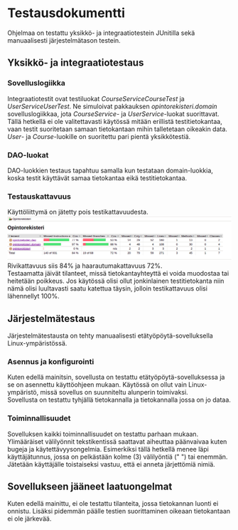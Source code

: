 # Testausdokumentti  

Ohjelmaa on testattu yksikkö- ja integraatiotestein JUnitilla sekä manuaalisesti järjestelmätason testein.  

## Yksikkö- ja integraatiotestaus  
 
### Sovelluslogiikka  
Integraatiotestit ovat testiluokat *CourseServiceCourseTest* ja *UserServiceUserTest*. Ne simuloivat pakkauksen *opintorekisteri.domain* sovelluslogiikkaa, jota *CourseService*- ja *UserService*-luokat suorittavat. Tällä hetkellä ei ole valitettavasti käytössä mitään erillistä  testitietokantaa, vaan testit suoritetaan samaan tietokantaan mihin talletetaan oikeakin data.  
*User*- ja *Course*-luokille on suoritettu pari pientä yksikkötestiä. 
### DAO-luokat
DAO-luokkien testaus tapahtuu samalla kun testataan domain-luokkia, koska testit käyttävät samaa tietokantaa eikä testitietokantaa.  
### Testauskattavuus  
Käyttöliittymä on jätetty pois testikattavuudesta.
![testikattavuus](kuvat/jacoco.png)  
Rivikattavuus siis 84% ja haarautumakattavuus 72%.  
Testaamatta jäivät tilanteet, missä tietokantayhteyttä ei voida muodostaa tai heitetään poikkeus. Jos käytössä olisi ollut jonkinlainen testitietokanta niin nämä olisi luultavasti saatu katettua täysin, jolloin testikattavuus olisi lähennellyt 100%.  
## Järjestelmätestaus
Järjestelmätestausta on tehty manuaalisesti etätyöpöytä-sovelluksella Linux-ympäristössä.  
### Asennus ja konfigurointi  
Kuten edellä mainitsin, sovellusta on testattu etätyöpöytä-sovelluksessa ja se on asennettu käyttöohjeen mukaan. Käytössä on ollut vain Linux-ympäristö, missä sovellus on suunniteltu alunperin toimivaksi.  
Sovellusta on testattu tyhjällä tietokannalla ja tietokannalla jossa on jo dataa.
### Toiminnallisuudet
Sovelluksen kaikki toiminnallisuudet on testattu parhaan mukaan. Ylimääräiset välilyönnit tekstikentissä saattavat aiheuttaa päänvaivaa kuten bugeja ja käytettävyysongelmia. Esimerkiksi tällä hetkellä menee läpi käyttäjätunnus, jossa on pelkästään kolme (3) välilyöntiä (" ")  tai enemmän. Jätetään käyttäjälle toistaiseksi vastuu, että ei anneta järjettömiä nimiä.
## Sovellukseen jääneet laatuongelmat  
Kuten edellä mainittu, ei ole testattu tilanteita, jossa tietokannan luonti ei onnistu. Lisäksi pidemmän päälle testien suorittaminen oikeaan tietokantaan ei ole järkevää.  
